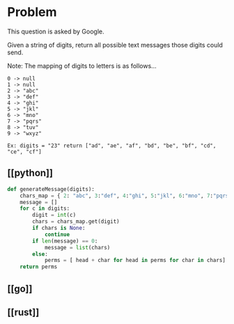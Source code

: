 
# Problem

This question is asked by Google.

Given a string of digits, return all possible text messages those digits could send.

Note: The mapping of digits to letters is as follows…
```
0 -> null
1 -> null
2 -> "abc"
3 -> "def"
4 -> "ghi"
5 -> "jkl"
6 -> "mno"
7 -> "pqrs"
8 -> "tuv"
9 -> "wxyz"
```

```
Ex: digits = "23" return ["ad", "ae", "af", "bd", "be", "bf", "cd", "ce", "cf"]
```

## [[python]]

```python
def generateMessage(digits):
    chars_map = { 2: "abc", 3:"def", 4:"ghi", 5:"jkl", 6:"mno", 7:"pqrs", 8:"tuv", 9:"wxyz"}
    message = []
    for c in digits:
        digit = int(c)
        chars = chars_map.get(digit)
        if chars is None:
            continue
        if len(message) == 0:
            message = list(chars)
        else:
            perms = [ head + char for head in perms for char in chars]
    return perms
```

## [[go]]

## [[rust]]
